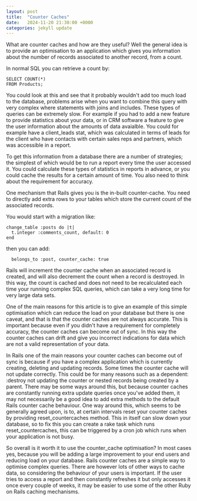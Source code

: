 ```yaml
---
layout: post
title:  "Counter Caches"
date:   2024-11-20 21:30:00 +0000
categories: jekyll update
---
```


What are counter caches and how are they useful? Well the general idea is to provide an optimisation to an application which gives you information about the number of records associated to another record, from a count.

In normal SQL you can retrieve a count by:

```
SELECT COUNT(*)
FROM Products;
```

You could look at this and see that it probably wouldn't add too much load to the database, problems arise when you want to combine this query with very complex where statements with joins and includes. These types of queries can be extremely slow. For example if you had to add a new feature to provide statistics about your data, or in CRM software a feature to give the user information about the amounts of data avaialble. You could for example have a client_leads stat, which was calculated in terms of leads for the client who have contacts with certain sales reps and partners, which was accessible in a report.

To get this information from a database there are a number of strategies; the simplest of which would be to run a report every time the user accessed it. You could calculate these types of statistics in reports in advance, or you could cache the results for a certain amount of time. You also need to think about the requirement for accuracy.

One mechanism that Rails gives you is the in-built counter-cache. You need to directly add extra rows to your tables which store the current count of the associated records. 

You would start with a migration like:

```
change_table :posts do |t|
  t.integer :comments_count, default: 0
end
```

then you can add:
```
  belongs_to :post, counter_cache: true
```

Rails will increment the counter cache when an associated record is created, and will also decrement the count when a record is destroyed. In this way, the count is cached and does not need to be recalculated each time your running complex SQL queries, which can take a very long time for very large data sets. 

One of the main reasons for this article is to give an example of this simple optimisation which can reduce the load on your database but there is one caveat, and that is that the counter caches are not always accurate. This is important because even if you didn't have a requirement for completely accuracy, the counter caches can become out of sync. In this way the counter caches can drift and give you incorrect indications for data which are not a valid representation of your data.

In Rails one of the main reasons your counter caches can become out of sync is because if you have a complex application which is currently creating, deleting and updating records. Some times the counter cache will not update correctly. This could be for many reasons such as a dependent: :destroy not updating the counter or nested records being created by a parent. There may be some ways around this, but because counter caches are constantly running extra update queries once you've added them, it may not necessarily be a good idea to add extra methods to the default Rails counter cache behaviour. One way around this, which seems to be generally agreed upon, is to, at certain intervals reset your counter caches by providing reset_countercaches method. This in itself can slow down your database, so to fix this you can create a rake task which runs reset_countercaches, this can be triggered by a cron job which runs when your application is not busy. 

So overall is it worth it to use the counter_cache optimisation? In most cases yes, because you will be adding a large improvement to your end users and reducing load on your database. Rails counter caches are a simple way to optimise complex queries. There are however lots of other ways to cache data, so considering the behaviour of your users is important. If the user tries to access a report and then constantly refreshes it but only accesses it once every couple of weeks, it may be easier to use some of the other Ruby on Rails caching mechanisms.
